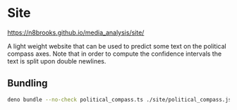 # Site

https://n8brooks.github.io/media_analysis/site/

A light weight website that can be used to predict some text on the political
compass axes. Note that in order to compute the confidence intervals the text is
split upon double newlines.

## Bundling

```bash
deno bundle --no-check political_compass.ts ./site/political_compass.js
```
